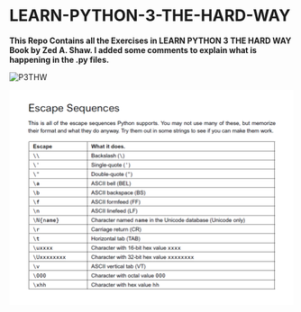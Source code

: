 # LEARN-PYTHON-3-THE-HARD-WAY

**This Repo Contains all the Exercises in LEARN PYTHON 3 THE HARD WAY Book by Zed A. Shaw.
I added some comments to explain what is happening in the .py files.**

![P3THW][cover]

[cover]: https://images-na.ssl-images-amazon.com/images/I/81TqHyU118L.jpg "Book Cover"

![escape_sequences][escape_sequences]

[escape_sequences]: _images/escape_sequences.png "Escape Sequences"
